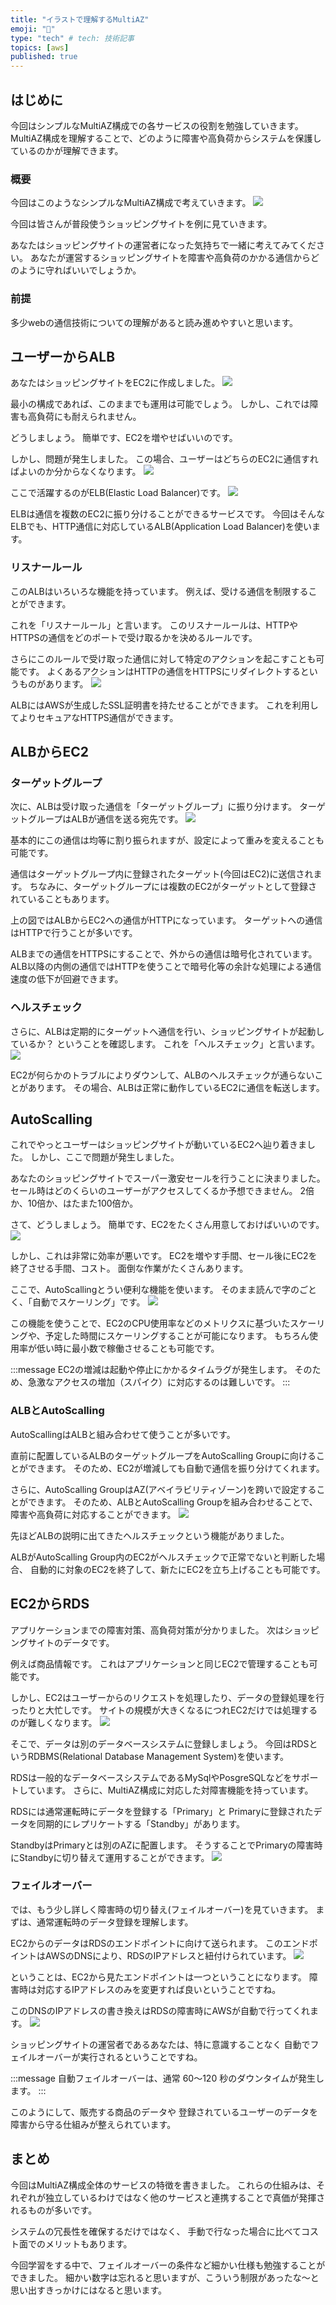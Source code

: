 ```yaml
---
title: "イラストで理解するMultiAZ"
emoji: "🫣"
type: "tech" # tech: 技術記事
topics: [aws]
published: true
---
```

## はじめに
今回はシンプルなMultiAZ構成での各サービスの役割を勉強していきます。
MultiAZ構成を理解することで、どのように障害や高負荷からシステムを保護しているのかが理解できます。

### 概要
今回はこのようなシンプルなMultiAZ構成で考えていきます。
![](/images/j1.png)

今回は皆さんが普段使うショッピングサイトを例に見ていきます。

あなたはショッピングサイトの運営者になった気持ちで一緒に考えてみてください。
あなたが運営するショッピングサイトを障害や高負荷のかかる通信からどのように守ればいいでしょうか。

### 前提
多少webの通信技術についての理解があると読み進めやすいと思います。

## ユーザーからALB
あなたはショッピングサイトをEC2に作成しました。
![](/images/j2.png)

最小の構成であれば、このままでも運用は可能でしょう。
しかし、これでは障害も高負荷にも耐えられません。

どうしましょう。
簡単です、EC2を増やせばいいのです。

しかし、問題が発生しました。
この場合、ユーザーはどちらのEC2に通信すればよいのか分からなくなります。
![](/images/j8.png)

ここで活躍するのがELB(Elastic Load Balancer)です。
![](/images/j9.png)

ELBは通信を複数のEC2に振り分けることができるサービスです。
今回はそんなELBでも、HTTP通信に対応しているALB(Application Load Balancer)を使います。

### リスナールール
このALBはいろいろな機能を持っています。
例えば、受ける通信を制限することができます。

これを「リスナールール」と言います。
このリスナールールは、HTTPやHTTPSの通信をどのポートで受け取るかを決めるルールです。

さらにこのルールで受け取った通信に対して特定のアクションを起こすことも可能です。
よくあるアクションはHTTPの通信をHTTPSにリダイレクトするというものがあります。
![](/images/j4.png)

ALBにはAWSが生成したSSL証明書を持たせることができます。
これを利用してよりセキュアなHTTPS通信ができます。

## ALBからEC2
### ターゲットグループ
次に、ALBは受け取った通信を「ターゲットグループ」に振り分けます。
ターゲットグループはALBが通信を送る宛先です。
![](/images/j6.png)

基本的にこの通信は均等に割り振られますが、設定によって重みを変えることも可能です。

通信はターゲットグループ内に登録されたターゲット(今回はEC2)に送信されます。
ちなみに、ターゲットグループには複数のEC2がターゲットとして登録されていることもあります。

上の図ではALBからEC2への通信がHTTPになっています。
ターゲットへの通信はHTTPで行うことが多いです。

ALBまでの通信をHTTPSにすることで、外からの通信は暗号化されています。
ALB以降の内側の通信ではHTTPを使うことで暗号化等の余計な処理による通信速度の低下が回避できます。

### ヘルスチェック
さらに、ALBは定期的にターゲットへ通信を行い、ショッピングサイトが起動しているか？
ということを確認します。
これを「ヘルスチェック」と言います。
![](/images/j7.png)

EC2が何らかのトラブルによりダウンして、ALBのヘルスチェックが通らないことがあります。
その場合、ALBは正常に動作しているEC2に通信を転送します。

## AutoScalling
これでやっとユーザーはショッピングサイトが動いているEC2へ辿り着きました。
しかし、ここで問題が発生しました。

あなたのショッピングサイトでスーパー激安セールを行うことに決まりました。
セール時はどのくらいのユーザーがアクセスしてくるか予想できません。
2倍か、10倍か、はたまた100倍か。

さて、どうしましょう。
簡単です、EC2をたくさん用意しておけばいいのです。
![](/images/j12.png)

しかし、これは非常に効率が悪いです。
EC2を増やす手間、セール後にEC2を終了させる手間、コスト。
面倒な作業がたくさんあります。

ここで、AutoScallingとうい便利な機能を使います。
そのまま読んで字のごとく、「自動でスケーリング」です。
![](/images/j10.png)

この機能を使うことで、EC2のCPU使用率などのメトリクスに基づいたスケーリングや、予定した時間にスケーリングすることが可能になります。
もちろん使用率が低い時に最小数で稼働させることも可能です。

:::message
EC2の増減は起動や停止にかかるタイムラグが発生します。
そのため、急激なアクセスの増加（スパイク）に対応するのは難しいです。
:::

### ALBとAutoScalling
AutoScallingはALBと組み合わせて使うことが多いです。

直前に配置しているALBのターゲットグループをAutoScalling Groupに向けることができます。
そのため、EC2が増減しても自動で通信を振り分けてくれます。

さらに、AutoScalling GroupはAZ(アベイラビリティゾーン)を跨いで設定することができます。
そのため、ALBとAutoScalling Groupを組み合わせることで、障害や高負荷に対応することができます。
![](/images/j11.png)

先ほどALBの説明に出てきたヘルスチェックという機能がありました。

ALBがAutoScalling Group内のEC2がヘルスチェックで正常でないと判断した場合、
自動的に対象のEC2を終了して、新たにEC2を立ち上げることも可能です。

## EC2からRDS
アプリケーションまでの障害対策、高負荷対策が分かりました。
次はショッピングサイトのデータです。

例えば商品情報です。
これはアプリケーションと同じEC2で管理することも可能です。

しかし、EC2はユーザーからのリクエストを処理したり、データの登録処理を行ったりと大忙しです。
サイトの規模が大きくなるにつれEC2だけでは処理するのが難しくなります。
![](/images/j13.png)

そこで、データは別のデータベースシステムに登録しましょう。
今回はRDSというRDBMS(Relational Database Management System)を使います。

RDSは一般的なデータベースシステムであるMySqlやPosgreSQLなどをサポートしています。
さらに、MultiAZ構成に対応した対障害機能を持っています。

RDSには通常運転時にデータを登録する「Primary」と
Primaryに登録されたデータを同期的にレプリケートする「Standby」があります。

StandbyはPrimaryとは別のAZに配置します。
そうすることでPrimaryの障害時にStandbyに切り替えて運用することができます。
![](/images/j14.png)

### フェイルオーバー
では、もう少し詳しく障害時の切り替え(フェイルオーバー)を見ていきます。
まずは、通常運転時のデータ登録を理解します。

EC2からのデータはRDSのエンドポイントに向けて送られます。
このエンドポイントはAWSのDNSにより、RDSのIPアドレスと紐付けられています。
![](/images/j16.png)

ということは、EC2から見たエンドポイントは一つということになります。
障害時は対応するIPアドレスのみを変更すれば良いということですね。

このDNSのIPアドレスの書き換えはRDSの障害時にAWSが自動で行ってくれます。
![](/images/j15.png)

ショッピングサイトの運営者であるあなたは、特に意識することなく
自動でフェイルオーバーが実行されるということですね。

:::message
自動フェイルオーバーは、通常 60～120 秒のダウンタイムが発生します。
:::

このようにして、販売する商品のデータや
登録されているユーザーのデータを障害から守る仕組みが整えられています。

## まとめ
今回はMultiAZ構成全体のサービスの特徴を書きました。
これらの仕組みは、それぞれが独立しているわけではなく他のサービスと連携することで真価が発揮されるものが多いです。

システムの冗長性を確保するだけではなく、
手動で行なった場合に比べてコスト面でのメリットもあります。

今回学習をする中で、フェイルオーバーの条件など細かい仕様も勉強することができました。
細かい数字は忘れると思いますが、こういう制限があったな〜と思い出すきっかけにはなると思います。


